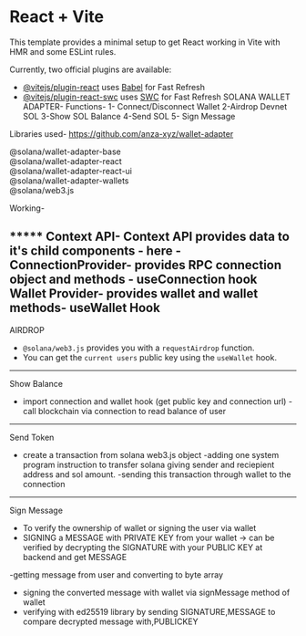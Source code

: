 # React + Vite

This template provides a minimal setup to get React working in Vite with HMR and some ESLint rules.

Currently, two official plugins are available:

- [@vitejs/plugin-react](https://github.com/vitejs/vite-plugin-react/blob/main/packages/plugin-react/README.md) uses [Babel](https://babeljs.io/) for Fast Refresh
- [@vitejs/plugin-react-swc](https://github.com/vitejs/vite-plugin-react-swc) uses [SWC](https://swc.rs/) for Fast Refresh
SOLANA WALLET ADAPTER-
Functions-
1- Connect/Disconnect Wallet 
2-Airdrop Devnet SOL
3-Show SOL Balance
4-Send SOL 
5- Sign Message

Libraries used-
https://github.com/anza-xyz/wallet-adapter

@solana/wallet-adapter-base \
    @solana/wallet-adapter-react \
    @solana/wallet-adapter-react-ui \
    @solana/wallet-adapter-wallets \
    @solana/web3.js 

Working-

***** Context API- Context API provides data to it's child components - here -
ConnectionProvider- provides RPC connection object and methods - useConnection hook
Wallet Provider- provides wallet and wallet methods- useWallet Hook
------------------------------------------------------------------------------------------------------------------
AIRDROP
- `@solana/web3.js` provides you with a `requestAirdrop` function.
- You can get the `current users` public key using the `useWallet` hook.

------------------------------------------------------------------------------------------------------------------
Show Balance
- import connection and wallet hook (get public key and connection url)
-call blockchain via connection to read balance of user

------------------------------------------------------------------------------------------------------------------

Send Token
- create a transaction from solana web3.js object 
-adding one system program instruction to transfer solana giving sender and reciepient address and sol amount.
-sending this transaction through wallet to the connection 
------------------------------------------------------------------------------------------------------------------

Sign Message
- To verify the ownership of wallet or signing the user via wallet
- SIGNING a MESSAGE with PRIVATE KEY from your wallet -> can be verified by decrypting the SIGNATURE with your PUBLIC KEY at backend and get MESSAGE 

-getting message from user and converting to byte array 
- signing the converted message with wallet via signMessage method of wallet
- verifying with ed25519 library by sending SIGNATURE,MESSAGE to compare decrypted message with,PUBLICKEY
